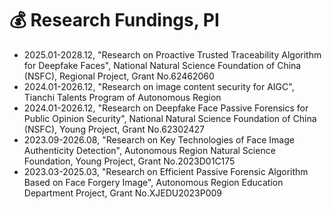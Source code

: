 # 💰 Research Fundings, PI
- 2025.01-2028.12, "Research on Proactive Trusted Traceability Algorithm for Deepfake Faces", National Natural Science Foundation of China (NSFC), Regional Project, Grant No.62462060
- 2024.01-2026.12, "Research on image content security for AIGC", Tianchi Talents Program of Autonomous Region
- 2024.01-2026.12, "Research on Deepfake Face Passive Forensics for Public Opinion Security", National Natural Science Foundation of China (NSFC), Young Project, Grant No.62302427
- 2023.09-2026.08, "Research on Key Technologies of Face Image Authenticity Detection", Autonomous Region Natural Science Foundation, Young Project, Grant No.2023D01C175
- 2023.03-2025.03, "Research on Efficient Passive Forensic Algorithm Based on Face Forgery Image", Autonomous Region Education Department Project, Grant No.XJEDU2023P009
